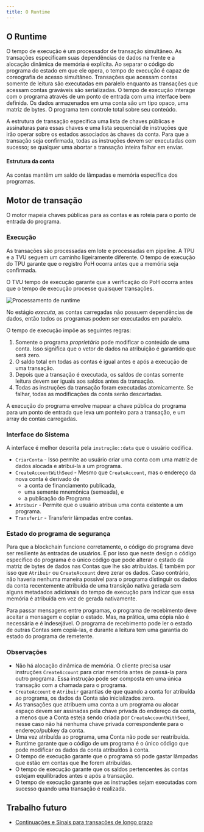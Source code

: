 ```yaml
---
title: O Runtime
---
```


## O Runtime

O tempo de execução é um processador de transação simultâneo. As transações especificam suas dependências de dados na frente e a alocação dinâmica de memória é explícita. Ao separar o código do programa do estado em que ele opera, o tempo de execução é capaz de coreografia de acesso simultâneo. Transações que acessam contas somente de leitura são executadas em paralelo enquanto as transações que acessam contas graváveis são serializadas. O tempo de execução interage com o programa através de um ponto de entrada com uma interface bem definida. Os dados armazenados em uma conta são um tipo opaco, uma matriz de bytes. O programa tem controle total sobre seu conteúdo.

A estrutura de transação especifica uma lista de chaves públicas e assinaturas para essas chaves e uma lista sequencial de instruções que irão operar sobre os estados associados às chaves da conta. Para que a transação seja confirmada, todas as instruções devem ser executadas com sucesso; se qualquer uma abortar a transação inteira falhar em enviar.

#### Estrutura da conta

As contas mantêm um saldo de lâmpadas e memória específica dos programas.

## Motor de transação

O motor mapeia chaves públicas para as contas e as roteia para o ponto de entrada do programa.

### Execução

As transações são processadas em lote e processadas em pipeline. A TPU e a TVU seguem um caminho ligeiramente diferente. O tempo de execução do TPU garante que o registro PoH ocorra antes que a memória seja confirmada.

O TVU tempo de execução garante que a verificação do PoH ocorra antes que o tempo de execução processe quaisquer transações.

![Processamento de runtime](/img/runtime.svg)

No estágio _executa_, as contas carregadas não possuem dependências de dados, então todos os programas podem ser executados em paralelo.

O tempo de execução impõe as seguintes regras:

1. Somente o programa _proprietário_ pode modificar o conteúdo de uma conta. Isso significa que o vetor de dados na atribuição é garantido que será zero.
2. O saldo total em todas as contas é igual antes e após a execução de uma transação.
3. Depois que a transação é executada, os saldos de contas somente leitura devem ser iguais aos saldos antes da transação.
4. Todas as instruções da transação foram executadas atomicamente. Se falhar, todas as modificações da conta serão descartadas.

A execução do programa envolve mapear a chave pública do programa para um ponto de entrada que leva um ponteiro para a transação, e um array de contas carregadas.

### Interface do Sistema

A interface é melhor descrita pela `instrução::data` que o usuário codifica.

- `CriarConta` - Isso permite ao usuário criar uma conta com uma matriz de dados alocada e atribuí-la a um programa.
- `CreateAccountWithSeed` - Mesmo que `CreateAccount`, mas o endereço da nova conta é derivado de
  - a conta de financiamento publicada,
  - uma semente mnemônica (semeada), e
  - a publicação do Programa
- `Atribuir` - Permite que o usuário atribua uma conta existente a um programa.
- `Transferir` - Transferir lâmpadas entre contas.

### Estado do programa de segurança

Para que a blockchain funcione corretamente, o código do programa deve ser resiliente às entradas de usuários. É por isso que neste design o código específico do programa é o único código que pode alterar o estado da matriz de bytes de dados nas Contas que lhe são atribuídas. É também por isso que `Atribuir` ou `CreateAccount` deve zerar os dados. Caso contrário, não haveria nenhuma maneira possível para o programa distinguir os dados da conta recentemente atribuída de uma transição nativa gerada sem alguns metadados adicionais do tempo de execução para indicar que essa memória é atribuída em vez de gerada nativamente.

Para passar mensagens entre programas, o programa de recebimento deve aceitar a mensagem e copiar o estado. Mas, na prática, uma cópia não é necessária e é indesejável. O programa de recebimento pode ler o estado de outras Contas sem copiá-las, e durante a leitura tem uma garantia do estado do programa de remetente.

### Observações

- Não há alocação dinâmica de memória. O cliente precisa usar instruções `CreateAccount` para criar memória antes de passá-la para outro programa. Essa instrução pode ser composta em uma única transação com a chamada para o programa.
- `CreateAccount` e `Atribuir` garantias de que quando a conta for atribuída ao programa, os dados da Conta são inicializados zero.
- As transações que atribuem uma conta a um programa ou alocar espaço devem ser assinadas pela chave privada do endereço da conta, a menos que a Conta esteja sendo criada por `CreateAccountWithSeed`, nesse caso não há nenhuma chave privada correspondente para o endereço/pubkey da conta.
- Uma vez atribuída ao programa, uma Conta não pode ser reatribuída.
- Runtime garante que o código de um programa é o único código que pode modificar os dados da conta atribuídos à conta.
- O tempo de execução garante que o programa só pode gastar lâmpadas que estão em contas que lhe forem atribuídas.
- O tempo de execução garante que os saldos pertencentes às contas estejam equilibrados antes e após a transação.
- O tempo de execução garante que as instruções sejam executadas com sucesso quando uma transação é realizada.

## Trabalho futuro

- [Continuações e Sinais para transações de longo prazo](https://github.com/solana-labs/solana/issues/1485)

